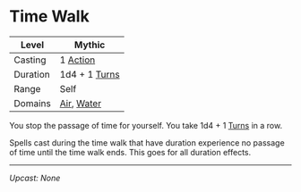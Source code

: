 # Time Walk

| Level    | Mythic                                                                             |
| -------- | ---------------------------------------------------------------------------------- |
| Casting  | 1 [Action](../../../../Game%20Procedures/Action.md)                                |
| Duration | 1d4 + 1 [Turns](../../../../Game%20Procedures/Turn.md)                             |
| Range    | Self                                                                               |
| Domains  | [Air](../../../Spell%20Domains/Air.md), [Water](../../../Spell%20Domains/Water.md) |

You stop the passage of time for yourself. You take 1d4 + 1 [Turns](../../../../Game%20Procedures/Turn.md) in a row.

Spells cast during the time walk that have duration experience no passage of time until the time walk ends. This goes for all duration effects.

---
*Upcast: None*
